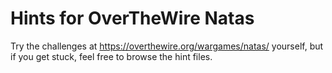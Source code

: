 # Hints for OverTheWire Natas

Try the challenges at https://overthewire.org/wargames/natas/ yourself, but if you get stuck, feel free to browse the hint files.
